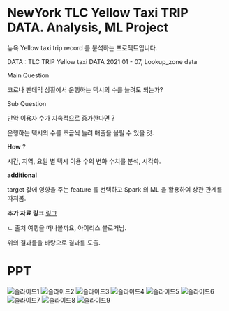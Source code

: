 # NewYork TLC Yellow Taxi TRIP DATA. Analysis, ML Project  
 
  뉴욕 Yellow taxi trip record 를 분석하는 프로젝트입니다.

  DATA : TLC TRIP Yellow taxi DATA 2021 01 - 07, Lookup_zone data 

Main Question

코로나 팬데믹 상황에서 운행하는 택시의 수를 늘려도 되는가?

Sub Question

만약 이용자 수가 지속적으로 증가한다면 ?

운행하는 택시의 수를 조금씩 늘려 매출을 올릴 수 있을 것.

  __How__ ?

시간, 지역, 요일 별 택시 이용 수의 변화 수치를 분석, 시각화.

  __additional__

target 값에 영향을 주는 feature 를 선택하고 Spark 의 ML 을 활용하여 상관 관계를 따져봄.

__추가 자료 링크__
[링크](https://m.blog.naver.com/sharonpp/140189100144)

ㄴ 출처 여행을 떠나볼까요, 아이리스 블로거님.

위의 결과들을 바탕으로 결과를 도출.
# PPT
![슬라이드1](https://github.com/OwenKimcertified/spark-ML-project/assets/99598620/88791141-da84-48fa-9e17-42b72e599daa)
![슬라이드2](https://github.com/OwenKimcertified/spark-ML-project/assets/99598620/f70e984e-f6c2-47ba-8f13-1c374b06f619)
![슬라이드3](https://github.com/OwenKimcertified/spark-ML-project/assets/99598620/82534696-4fe8-4a11-a83f-ef4fab957c8d)
![슬라이드4](https://github.com/OwenKimcertified/spark-ML-project/assets/99598620/16e0056a-e132-4ba2-8d60-367b0a577a00)
![슬라이드5](https://github.com/OwenKimcertified/spark-ML-project/assets/99598620/5ca6a8cb-87d2-492e-a6ca-98ad59c39091)
![슬라이드6](https://github.com/OwenKimcertified/spark-ML-project/assets/99598620/a359943e-61f9-427a-b0c1-58b4a3e0fc19)
![슬라이드7](https://github.com/OwenKimcertified/spark-ML-project/assets/99598620/b76001b0-9536-4666-a466-ddfc52c0ecb8)
![슬라이드8](https://github.com/OwenKimcertified/spark-ML-project/assets/99598620/5def4e7c-c864-49de-a90c-efbe6a8c7d04)
![슬라이드9](https://github.com/OwenKimcertified/spark-ML-project/assets/99598620/356098e7-e474-4880-b5d8-5c9799090a84)








